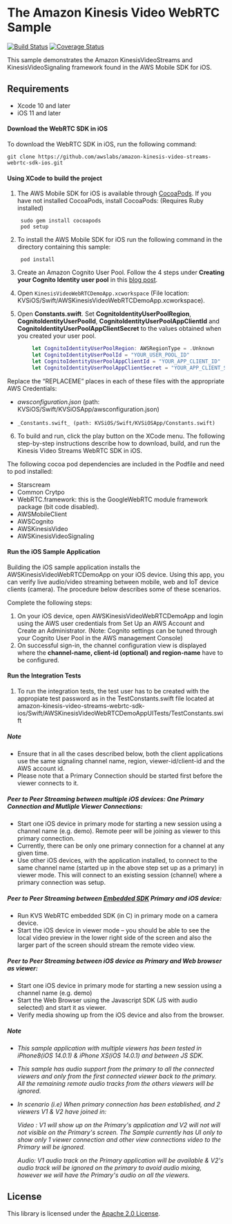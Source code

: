 
# The Amazon Kinesis Video WebRTC Sample
[![Build Status](https://travis-ci.org/awslabs/amazon-kinesis-video-streams-webrtc-sdk-ios.svg?branch=master)](https://travis-ci.org/awslabs/amazon-kinesis-video-streams-webrtc-sdk-ios)
[![Coverage Status](https://codecov.io/gh/awslabs/amazon-kinesis-video-streams-webrtc-sdk-ios/branch/master/graph/badge.svg)](https://codecov.io/gh/awslabs/amazon-kinesis-video-streams-webrtc-sdk-ios)

This sample demonstrates the Amazon KinesisVideoStreams and KinesisVideoSignaling framework found in the AWS Mobile SDK for iOS.

## Requirements

* Xcode 10 and later
* iOS 11 and later

#### Download the WebRTC SDK in iOS
To download the WebRTC SDK in iOS, run the following command:

    git clone https://github.com/awslabs/amazon-kinesis-video-streams-webrtc-sdk-ios.git
  

#### Using XCode to build the project

1. The AWS Mobile SDK for iOS is available through [CocoaPods](http://cocoapods.org). If you have not installed CocoaPods, install CocoaPods: (Requires Ruby installed) 

        sudo gem install cocoapods
        pod setup

2. To install the AWS Mobile SDK for iOS run the following command in the directory containing this sample:

        pod install

3. Create an Amazon Cognito User Pool. Follow the 4 steps under **Creating your Cognito Identity user pool** in this [blog post](http://mobile.awsblog.com/post/TxGNH1AUKDRZDH/Announcing-Your-User-Pools-in-Amazon-Cognito).

4. Open `KinesisVideoWebRTCDemoApp.xcworkspace` (File location: KVSiOS/Swift/AWSKinesisVideoWebRTCDemoApp.xcworkspace).

5. Open **Constants.swift**. Set **CognitoIdentityUserPoolRegion**, **CognitoIdentityUserPoolId**, **CognitoIdentityUserPoolAppClientId** and **CognitoIdentityUserPoolAppClientSecret** to the values obtained when you created your user pool.
```swift
        let CognitoIdentityUserPoolRegion: AWSRegionType = .Unknown
        let CognitoIdentityUserPoolId = "YOUR_USER_POOL_ID"
        let CognitoIdentityUserPoolAppClientId = "YOUR_APP_CLIENT_ID"
        let CognitoIdentityUserPoolAppClientSecret = "YOUR_APP_CLIENT_SECRET"
```
Replace the “REPLACEME” places in each of these files with the appropriate AWS Credentials:
  *  _awsconfiguration.json_ (path: KVSiOS/Swift/KVSiOSApp/awsconfiguration.json)
  *     _Constants.swift_ (path: KVSiOS/Swift/KVSiOSApp/Constants.swift)

6. To build and run, click the play button on the XCode menu. 
The following step-by-step instructions describe how to download, build, and run the Kinesis Video Streams WebRTC SDK in iOS.

The following cocoa pod dependencies are included in the Podfile and need to pod installed:

 * Starscream
 * Common Crytpo
 * WebRTC.framework: this is the GoogleWebRTC module framework package (bit code disabled).
 * AWSMobileClient
 * AWSCognito
 * AWSKinesisVideo
 * AWSKinesisVideoSignaling
 


#### Run the iOS Sample Application
Building the iOS sample application installs the AWSKinesisVideoWebRTCDemoApp on your iOS device. Using this app, you can verify live audio/video streaming between mobile, web and IoT device clients (camera). The procedure below describes some of these scenarios. 

Complete the following steps:

1.    On your iOS device, open AWSKinesisVideoWebRTCDemoApp and login using the AWS user credentials from Set Up an AWS Account and Create an Administrator. (Note: Cognito settings can be tuned through your Cognito User Pool in the AWS management Console)
2.    On successful sign-in, the channel configuration view is displayed where the **channel-name, client-id (optional) and region-name** have to be configured. 

#### Run the Integration Tests  
1.   To run the integration tests, the test user has to be created with the appropiate test password as in the TestConstants.swift file located at amazon-kinesis-video-streams-webrtc-sdk-ios/Swift/AWSKinesisVideoWebRTCDemoAppUITests/TestConstants.swift


##### Note
*    Ensure that in all the cases described below, both the client applications use the same signaling channel name, region, viewer-id/client-id and the AWS account id.
*    Please note that a Primary Connection should be started first before the viewer connects to it.

#####    Peer to Peer Streaming between multiple iOS devices: One Primary Connection and Mutliple Viewer Connections:
*    Start one iOS device in primary mode for starting a new session using a channel name (e.g. demo). Remote peer will be joining as viewer to this primary connection.
*    Currently, there can be only one primary connection for a channel at any given time.
*    Use other iOS devices, with the application installed, to connect to the same channel name (started up in the above step set up as a primary) in viewer mode. This will connect to an existing session (channel) where a primary connection was setup. 

#####    Peer to Peer Streaming between [Embedded SDK](https://github.com/awslabs/amazon-kinesis-video-streams-webrtc-sdk-c) Primary and iOS device:
  *    Run KVS WebRTC embedded SDK (in C) in primary mode on a camera device.
  *    Start the iOS device in viewer mode – you should be able to see the local video preview in the lower right side of the screen and also the larger part of the screen should stream the remote video view.

#####    Peer to Peer Streaming between iOS device as Primary and Web browser as viewer:
 *    Start one iOS device in primary mode for starting a new session using a channel name (e.g. demo)
 *    Start the Web Browser using the Javascript SDK (JS with audio selected) and start it as viewer.
 *    Verify media showing up from the iOS device and also from the browser.

##### Note

*  *This sample application with multiple viewers has been tested in iPhone8(iOS 14.0.1) & iPhone XS(iOS 14.0.1) and between JS SDK.*
*  *This sample has audio support from the primary to all the connected viewers and only from the first connected viewer back to the primary. All the remaining remote audio tracks from the others viewers will be ignored.*
*  *In scenario (i.e) When primary connection has been established, and 2 viewers V1 & V2 have joined in:*

    *Video : V1 will show up on the Primary's application and V2 will not will not visible on the Primary's screen. The Sample currently has UI only to show only 1 viewer connection and other view connections video to the Primary will be ignored.*

    *Audio: V1 audio track on the Primary application will be available & V2's audio track will be ignored on the primary to avoid audio mixing, however we will have the Primary's audio on all the viewers.*

## License
This library is licensed under the [Apache 2.0 License](https://github.com/awslabs/amazon-kinesis-video-streams-webrtc-sdk-ios/blob/master/LICENSE).
